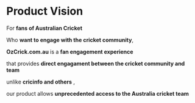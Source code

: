 # Product Vision

For **fans of Australian Cricket** 

Who **want to engage with the cricket community**, 

**OzCrick.com.au** is a **fan engagement experience**

that provides **direct engagament between the cricket community and team**

unlike **cricinfo and others** , 

our product allows **unprecedented access to the  Australia cricket team** 